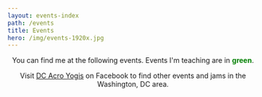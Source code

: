 ```yaml
---
layout: events-index
path: /events
title: Events
hero: /img/events-1920x.jpg
---
```

<p style="text-align: center;">You can find me at the following events. Events I'm teaching are in <strong><span style="color: green">green</span></strong>.</p>

<p style="text-align: center;">Visit <a href="https://www.facebook.com/groups/AcroYogaDC/" target="_blank" rel="noopener noreferrer">DC Acro Yogis</a> on Facebook to find other events and jams in the Washington, DC area.</p>
